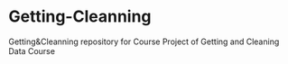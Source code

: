 # Getting-Cleanning
Getting&amp;Cleanning repository for Course Project of Getting and Cleaning Data Course
